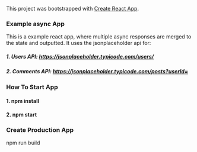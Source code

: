 This project was bootstrapped with [Create React App](https://github.com/facebook/create-react-app).

### Example async App
This is a example react app, where multiple async responses are merged to the state and outputted.
It uses the jsonplaceholder api for: 

##### 1. Users API: https://jsonplaceholder.typicode.com/users/
##### 2. Comments API: https://jsonplaceholder.typicode.com/posts?userId=


### How To Start App

#### 1. npm install
#### 2. npm start


### Create Production App
npm run build